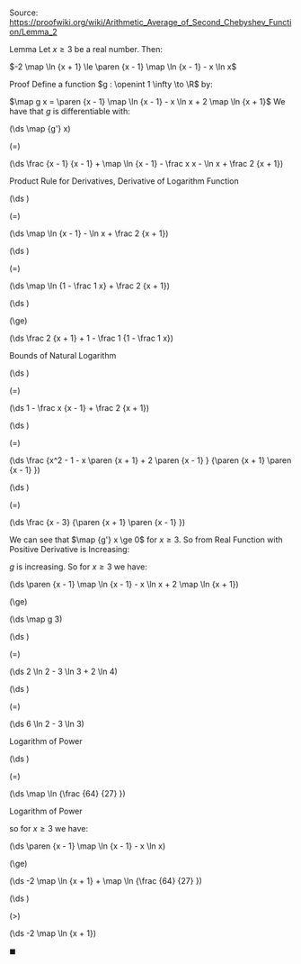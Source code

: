 # 

Source: https://proofwiki.org/wiki/Arithmetic_Average_of_Second_Chebyshev_Function/Lemma_2

Lemma
Let $x \ge 3$ be a real number.
Then: 

$-2 \map \ln {x + 1} \le \paren {x - 1} \map \ln {x - 1} - x \ln x$


Proof
Define a function $g : \openint 1 \infty \to \R$ by:

$\map g x = \paren {x - 1} \map \ln {x - 1} - x \ln x + 2 \map \ln {x + 1}$
We have that $g$ is differentiable with: 














\(\ds \map {g'} x\)

\(=\)







\(\ds \frac {x - 1} {x - 1} + \map \ln {x - 1} - \frac x x - \ln x + \frac 2 {x + 1}\)





Product Rule for Derivatives, Derivative of Logarithm Function














\(\ds \)

\(=\)







\(\ds \map \ln {x - 1} - \ln x + \frac 2 {x + 1}\)




















\(\ds \)

\(=\)







\(\ds \map \ln {1 - \frac 1 x} + \frac 2 {x + 1}\)




















\(\ds \)

\(\ge\)







\(\ds \frac 2 {x + 1} + 1 - \frac 1 {1 - \frac 1 x}\)





Bounds of Natural Logarithm














\(\ds \)

\(=\)







\(\ds 1 - \frac x {x - 1} + \frac 2 {x + 1}\)




















\(\ds \)

\(=\)







\(\ds \frac {x^2 - 1 - x \paren {x + 1} + 2 \paren {x - 1} } {\paren {x + 1} \paren {x - 1} }\)




















\(\ds \)

\(=\)







\(\ds \frac {x - 3} {\paren {x + 1} \paren {x - 1} }\)









We can see that $\map {g'} x \ge 0$ for $x \ge 3$. 
So from Real Function with Positive Derivative is Increasing:

$g$ is increasing.
So for $x \ge 3$ we have: 














\(\ds \paren {x - 1} \map \ln {x - 1} - x \ln x + 2 \map \ln {x + 1}\)

\(\ge\)







\(\ds \map g 3\)




















\(\ds \)

\(=\)







\(\ds 2 \ln 2 - 3 \ln 3 + 2 \ln 4\)




















\(\ds \)

\(=\)







\(\ds 6 \ln 2 - 3 \ln 3\)





Logarithm of Power














\(\ds \)

\(=\)







\(\ds \map \ln {\frac {64} {27} }\)





Logarithm of Power



so for $x \ge 3$ we have: 














\(\ds \paren {x - 1} \map \ln {x - 1} - x \ln x\)

\(\ge\)







\(\ds -2 \map \ln {x + 1} + \map \ln {\frac {64} {27} }\)




















\(\ds \)

\(>\)







\(\ds -2 \map \ln {x + 1}\)









$\blacksquare$





